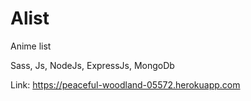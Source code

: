 # Alist
Anime list

Sass, Js, NodeJs, ExpressJs, MongoDb

Link: https://peaceful-woodland-05572.herokuapp.com
